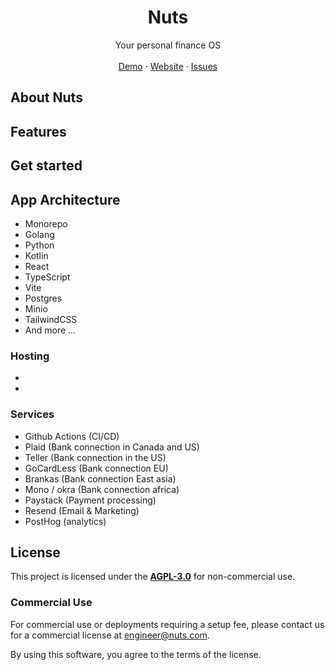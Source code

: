 <p align="center">
	<h1 align="center"><b>Nuts</b></h1>
<p align="center">
    Your personal finance OS
    <br />
    <br />
    <a href="https://nutsapp.ridyrich.engineer">Demo</a>
    ·
    <a href="https://nuts.ridyrich.engineer">Website</a>
    ·
    <a href="https://github.com/fantasy-programming/nuts/issues">Issues</a>
  </p>
</p>

## About Nuts


## Features


## Get started



## App Architecture

- Monorepo
- Golang
- Python
- Kotlin
- React
- TypeScript
- Vite
- Postgres
- Minio
- TailwindCSS
- And more ...

### Hosting

-
-

### Services

- Github Actions (CI/CD)
- Plaid (Bank connection in Canada and US)
- Teller (Bank connection in the US)
- GoCardLess (Bank connection EU)
- Brankas (Bank connection East asia)
- Mono / okra (Bank connection africa)
- Paystack (Payment processing)
- Resend (Email & Marketing)
- PostHog (analytics)


## License

This project is licensed under the **[AGPL-3.0](https://opensource.org/licenses/AGPL-3.0)** for non-commercial use.

### Commercial Use

For commercial use or deployments requiring a setup fee, please contact us for a commercial license at [engineer@nuts.com](mailto:rich@nuts.com).

By using this software, you agree to the terms of the license.
